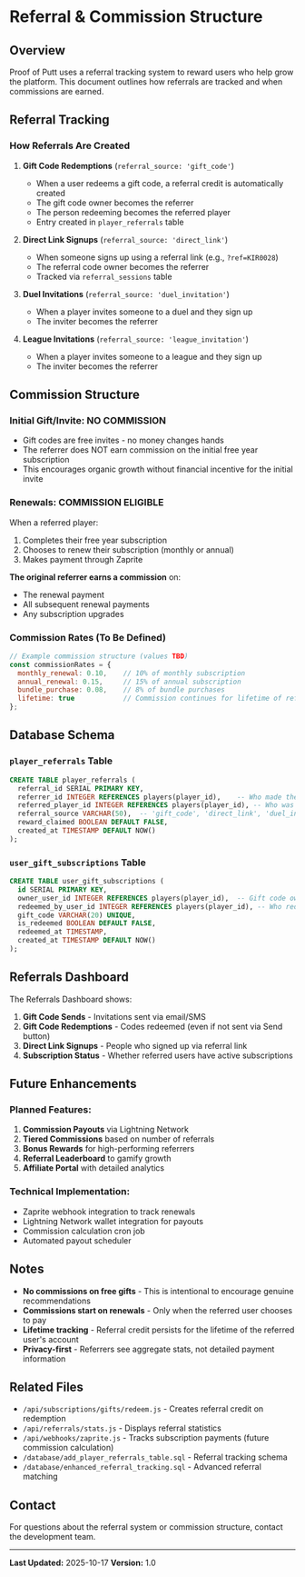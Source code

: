 # Referral & Commission Structure

## Overview
Proof of Putt uses a referral tracking system to reward users who help grow the platform. This document outlines how referrals are tracked and when commissions are earned.

## Referral Tracking

### How Referrals Are Created

1. **Gift Code Redemptions** (`referral_source: 'gift_code'`)
   - When a user redeems a gift code, a referral credit is automatically created
   - The gift code owner becomes the referrer
   - The person redeeming becomes the referred player
   - Entry created in `player_referrals` table

2. **Direct Link Signups** (`referral_source: 'direct_link'`)
   - When someone signs up using a referral link (e.g., `?ref=KIR0028`)
   - The referral code owner becomes the referrer
   - Tracked via `referral_sessions` table

3. **Duel Invitations** (`referral_source: 'duel_invitation'`)
   - When a player invites someone to a duel and they sign up
   - The inviter becomes the referrer

4. **League Invitations** (`referral_source: 'league_invitation'`)
   - When a player invites someone to a league and they sign up
   - The inviter becomes the referrer

## Commission Structure

### Initial Gift/Invite: **NO COMMISSION**
- Gift codes are free invites - no money changes hands
- The referrer does NOT earn commission on the initial free year subscription
- This encourages organic growth without financial incentive for the initial invite

### Renewals: **COMMISSION ELIGIBLE**
When a referred player:
1. Completes their free year subscription
2. Chooses to renew their subscription (monthly or annual)
3. Makes payment through Zaprite

**The original referrer earns a commission** on:
- The renewal payment
- All subsequent renewal payments
- Any subscription upgrades

### Commission Rates (To Be Defined)
```javascript
// Example commission structure (values TBD)
const commissionRates = {
  monthly_renewal: 0.10,    // 10% of monthly subscription
  annual_renewal: 0.15,     // 15% of annual subscription
  bundle_purchase: 0.08,    // 8% of bundle purchases
  lifetime: true            // Commission continues for lifetime of referred user
};
```

## Database Schema

### `player_referrals` Table
```sql
CREATE TABLE player_referrals (
  referral_id SERIAL PRIMARY KEY,
  referrer_id INTEGER REFERENCES players(player_id),    -- Who made the referral
  referred_player_id INTEGER REFERENCES players(player_id), -- Who was referred
  referral_source VARCHAR(50),  -- 'gift_code', 'direct_link', 'duel_invitation', 'league_invitation'
  reward_claimed BOOLEAN DEFAULT FALSE,
  created_at TIMESTAMP DEFAULT NOW()
);
```

### `user_gift_subscriptions` Table
```sql
CREATE TABLE user_gift_subscriptions (
  id SERIAL PRIMARY KEY,
  owner_user_id INTEGER REFERENCES players(player_id),  -- Gift code owner (referrer)
  redeemed_by_user_id INTEGER REFERENCES players(player_id), -- Who redeemed (referred)
  gift_code VARCHAR(20) UNIQUE,
  is_redeemed BOOLEAN DEFAULT FALSE,
  redeemed_at TIMESTAMP,
  created_at TIMESTAMP DEFAULT NOW()
);
```

## Referrals Dashboard

The Referrals Dashboard shows:
1. **Gift Code Sends** - Invitations sent via email/SMS
2. **Gift Code Redemptions** - Codes redeemed (even if not sent via Send button)
3. **Direct Link Signups** - People who signed up via referral link
4. **Subscription Status** - Whether referred users have active subscriptions

## Future Enhancements

### Planned Features:
1. **Commission Payouts** via Lightning Network
2. **Tiered Commissions** based on number of referrals
3. **Bonus Rewards** for high-performing referrers
4. **Referral Leaderboard** to gamify growth
5. **Affiliate Portal** with detailed analytics

### Technical Implementation:
- Zaprite webhook integration to track renewals
- Lightning Network wallet integration for payouts
- Commission calculation cron job
- Automated payout scheduler

## Notes

- **No commissions on free gifts** - This is intentional to encourage genuine recommendations
- **Commissions start on renewals** - Only when the referred user chooses to pay
- **Lifetime tracking** - Referral credit persists for the lifetime of the referred user's account
- **Privacy-first** - Referrers see aggregate stats, not detailed payment information

## Related Files

- `/api/subscriptions/gifts/redeem.js` - Creates referral credit on redemption
- `/api/referrals/stats.js` - Displays referral statistics
- `/api/webhooks/zaprite.js` - Tracks subscription payments (future commission calculation)
- `/database/add_player_referrals_table.sql` - Referral tracking schema
- `/database/enhanced_referral_tracking.sql` - Advanced referral matching

## Contact

For questions about the referral system or commission structure, contact the development team.

---

**Last Updated:** 2025-10-17
**Version:** 1.0
